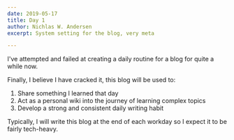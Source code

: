 ```yaml
---
date: 2019-05-17
title: Day 1
author: Nichlas W. Andersen
excerpt: System setting for the blog, very meta

---
```

I've attempted and failed at creating a daily routine for a blog for quite a while now.

Finally, I believe I have cracked it, this blog will be used to:

1. Share something I learned that day
2. Act as a personal wiki into the journey of learning complex topics
3. Develop a strong and consistent daily writing habit

Typically, I will write this blog at the end of each workday so I expect it to be fairly tech-heavy.